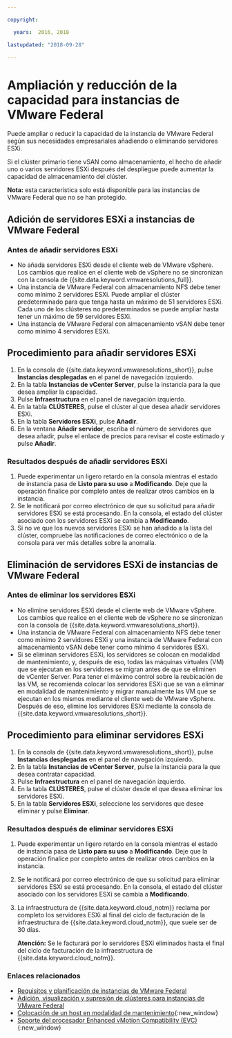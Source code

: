 ```yaml
---

copyright:

  years:  2016, 2018

lastupdated: "2018-09-28"

---
```


# Ampliación y reducción de la capacidad para instancias de VMware Federal

Puede ampliar o reducir la capacidad de la instancia de VMware Federal según sus necesidades empresariales añadiendo o eliminando servidores ESXi.

Si el clúster primario tiene vSAN como almacenamiento, el hecho de añadir uno o varios servidores ESXi después del despliegue puede aumentar la capacidad de almacenamiento del clúster.

**Nota:** esta característica solo está disponible para las instancias de VMware Federal que no se han protegido.

## Adición de servidores ESXi a instancias de VMware Federal

### Antes de añadir servidores ESXi

* No añada servidores ESXi desde el cliente web de VMware vSphere. Los cambios que realice en el cliente web de vSphere no se sincronizan con la consola de {{site.data.keyword.vmwaresolutions_full}}.
* Una instancia de VMware Federal con almacenamiento NFS debe tener como mínimo 2 servidores ESXi. Puede ampliar el clúster predeterminado para que tenga hasta un máximo de 51 servidores ESXi. Cada uno de los clústeres no predeterminados se puede ampliar hasta tener un máximo de 59 servidores ESXi.
* Una instancia de VMware Federal con almacenamiento vSAN debe tener como mínimo 4 servidores ESXi.

## Procedimiento para añadir servidores ESXi

1. En la consola de {{site.data.keyword.vmwaresolutions_short}}, pulse **Instancias desplegadas** en el panel de navegación izquierdo.
2. En la tabla **Instancias de vCenter Server**, pulse la instancia para la que desea ampliar la capacidad.
3. Pulse **Infraestructura** en el panel de navegación izquierdo.
4. En la tabla **CLÚSTERES**, pulse el clúster al que desea añadir servidores ESXi.
5. En la tabla **Servidores ESXi**, pulse **Añadir**.
6. En la ventana **Añadir servidor**, escriba el número de servidores que desea añadir, pulse el enlace de precios para revisar el coste estimado y pulse **Añadir**.

### Resultados después de añadir servidores ESXi

1. Puede experimentar un ligero retardo en la consola mientras el estado de instancia pasa de **Listo para su uso** a **Modificando**. Deje que la operación finalice por completo antes de realizar otros cambios en la instancia.
2. Se le notificará por correo electrónico de que su solicitud para añadir servidores ESXi se está procesando. En la consola, el estado del clúster asociado con los servidores ESXi se cambia a **Modificando**.
3. Si no ve que los nuevos servidores ESXi se han añadido a la lista del clúster, compruebe las notificaciones de correo electrónico o de la consola para ver más detalles sobre la anomalía.

## Eliminación de servidores ESXi de instancias de VMware Federal

### Antes de eliminar los servidores ESXi

* No elimine servidores ESXi desde el cliente web de VMware vSphere. Los cambios que realice en el cliente web de vSphere no se sincronizan con la consola de {{site.data.keyword.vmwaresolutions_short}}.
* Una instancia de VMware Federal con almacenamiento NFS debe tener como mínimo 2 servidores ESXi y una instancia de VMware Federal con almacenamiento vSAN debe tener como mínimo 4 servidores ESXi.
* Si se eliminan servidores ESXi, los servidores se colocan en modalidad de mantenimiento, y, después de eso, todas las máquinas virtuales (VM) que se ejecutan en los servidores se migran antes de que se eliminen de vCenter Server. Para tener el máximo control sobre la reubicación de las VM, se recomienda colocar los servidores ESXi que se van a eliminar en modalidad de mantenimiento y migrar manualmente las VM que se ejecutan en los mismos mediante el cliente web de VMware vSphere. Después de eso, elimine los servidores ESXi mediante la consola de {{site.data.keyword.vmwaresolutions_short}}.

## Procedimiento para eliminar servidores ESXi

1. En la consola de {{site.data.keyword.vmwaresolutions_short}}, pulse **Instancias desplegadas** en el panel de navegación izquierdo.
2. En la tabla **Instancias de vCenter Server**, pulse la instancia para la que desea contratar capacidad.
3. Pulse **Infraestructura** en el panel de navegación izquierdo.
4. En la tabla **CLÚSTERES**, pulse el clúster desde el que desea eliminar los servidores ESXi.
5. En la tabla **Servidores ESXi**, seleccione los servidores que desee eliminar y pulse **Eliminar**.

### Resultados después de eliminar servidores ESXi

1. Puede experimentar un ligero retardo en la consola mientras el estado de instancia pasa de **Listo para su uso** a **Modificando**. Deje que la operación finalice por completo antes de realizar otros cambios en la instancia.
2. Se le notificará por correo electrónico de que su solicitud para eliminar servidores ESXi se está procesando. En la consola, el estado del clúster asociado con los servidores ESXi se cambia a **Modificando**.
3. La infraestructura de {{site.data.keyword.cloud_notm}} reclama por completo los servidores ESXi al final del ciclo de facturación de la infraestructura de {{site.data.keyword.cloud_notm}}, que suele ser de 30 días.

   **Atención:** Se le facturará por lo servidores ESXi eliminados hasta el final del ciclo de facturación de la infraestructura de {{site.data.keyword.cloud_notm}}.

### Enlaces relacionados

* [Requisitos y planificación de instancias de VMware Federal](vc_fed_planning.html)
* [Adición, visualización y supresión de clústeres para instancias de VMware Federal](fed_addviewdeleteclusters.html)
* [Colocación de un host en modalidad de mantenimiento](http://pubs.vmware.com/vsphere-60/index.jsp?topic=%2Fcom.vmware.vsphere.resmgmt.doc%2FGUID-8F705E83-6788-42D4-93DF-63A2B892367F.html){:new_window}
* [Soporte del procesador Enhanced vMotion Compatibility (EVC)](https://kb.vmware.com/selfservice/microsites/search.do?language=en_US&cmd=displayKC&externalId=1003212){:new_window}
